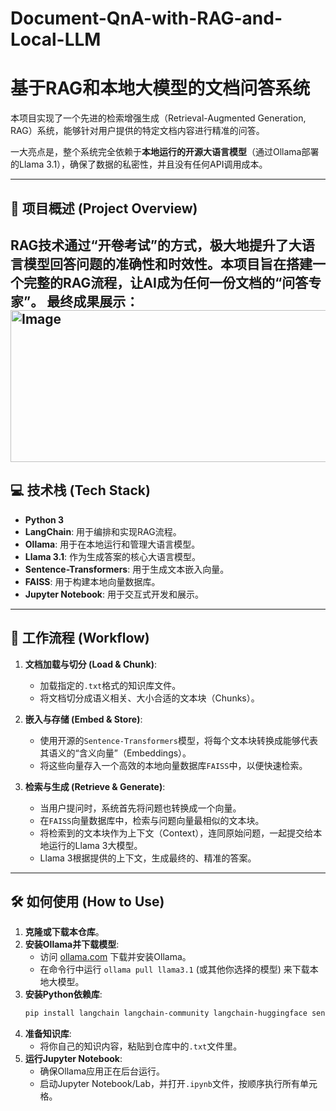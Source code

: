 # Document-QnA-with-RAG-and-Local-LLM
# 基于RAG和本地大模型的文档问答系统

本项目实现了一个先进的检索增强生成（Retrieval-Augmented Generation, RAG）系统，能够针对用户提供的特定文档内容进行精准的问答。

一大亮点是，整个系统完全依赖于**本地运行的开源大语言模型**（通过Ollama部署的Llama 3.1），确保了数据的私密性，并且没有任何API调用成本。

---

## 📖 项目概述 (Project Overview)

RAG技术通过“开卷考试”的方式，极大地提升了大语言模型回答问题的准确性和时效性。本项目旨在搭建一个完整的RAG流程，让AI成为任何一份文档的“问答专家”。
最终成果展示：<img width="1062" height="243" alt="Image" src="https://github.com/user-attachments/assets/7099519c-60e9-49ba-bfaf-72ee8e51c6ff" />
---
## 💻 技术栈 (Tech Stack)

* **Python 3**
* **LangChain**: 用于编排和实现RAG流程。
* **Ollama**: 用于在本地运行和管理大语言模型。
* **Llama 3.1**: 作为生成答案的核心大语言模型。
* **Sentence-Transformers**: 用于生成文本嵌入向量。
* **FAISS**: 用于构建本地向量数据库。
* **Jupyter Notebook**: 用于交互式开发和展示。
---
## 🚀 工作流程 (Workflow)

1.  **文档加载与切分 (Load & Chunk)**:
    * 加载指定的`.txt`格式的知识库文件。
    * 将文档切分成语义相关、大小合适的文本块（Chunks）。

2.  **嵌入与存储 (Embed & Store)**:
    * 使用开源的`Sentence-Transformers`模型，将每个文本块转换成能够代表其语义的“含义向量”（Embeddings）。
    * 将这些向量存入一个高效的本地向量数据库`FAISS`中，以便快速检索。

3.  **检索与生成 (Retrieve & Generate)**:
    * 当用户提问时，系统首先将问题也转换成一个向量。
    * 在`FAISS`向量数据库中，检索与问题向量最相似的文本块。
    * 将检索到的文本块作为上下文（Context），连同原始问题，一起提交给本地运行的Llama 3大模型。
    * Llama 3根据提供的上下文，生成最终的、精准的答案。

---

## 🛠️ 如何使用 (How to Use)

1.  **克隆或下载本仓库**。
2.  **安装Ollama并下载模型**:
    * 访问 [ollama.com](https://ollama.com) 下载并安装Ollama。
    * 在命令行中运行 `ollama pull llama3.1` (或其他你选择的模型) 来下载本地大模型。
3.  **安装Python依赖库**:
    ```bash
    pip install langchain langchain-community langchain-huggingface sentence-transformers faiss-cpu jupyterlab
    ```
4.  **准备知识库**:
    * 将你自己的知识内容，粘贴到仓库中的`.txt`文件里。
5.  **运行Jupyter Notebook**:
    * 确保Ollama应用正在后台运行。
    * 启动Jupyter Notebook/Lab，并打开`.ipynb`文件，按顺序执行所有单元格。



